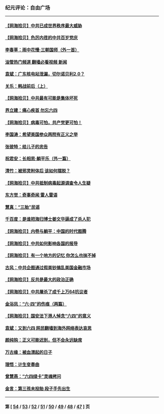 ### 纪元评论：自由广场
---
#### [【网海拾贝】中共已成世界秩序最大威胁](../../pages/nsc993/n13028138.md?06180330) 
#### [【网海拾贝】色厉内荏的中共百岁党庆](../../pages/nsc993/n13025582.md?06180330) 
#### [李春草：雨中花慢‧三朝国师（外一首）](../../pages/nsc993/n13025567.md?06180330) 
#### [油管热门频道 翻墙必看视频 新闻](ok?06180330)
#### [袁斌：广东核电站泄漏，切尔诺贝利2.0？](../../pages/nsc993/n13025475.md?06180330) 
#### [关乐：韩战前后（上）](../../pages/nsc993/n13025387.md?06180330) 
#### [【网海拾贝】中共最有可能是集体坏死](../../pages/nsc993/n13023101.md?06180330) 
#### [界立建：痛心疾首 勿忘六四](../../pages/nsc993/n13022339.md?06180330) 
#### [【网海拾贝】病毒可怕，共产党更可怕！](../../pages/nsc993/n13020728.md?06180330) 
#### [李国涛：希望美国参众两院有正义之举](../../pages/nsc993/n13020674.md?06180330) 
#### [张彼特：给儿子的忠告](../../pages/nsc993/n13018934.md?06180330) 
#### [祝君安：长相思‧躺平乐（外一篇）](../../pages/nsc993/n13018923.md?06180330) 
#### [清竹：被邪灵附体后 该如何摆脱？](../../pages/nsc993/n13018877.md?06180330) 
#### [【网海拾贝】中共抵制病毒起源调查令人生疑](../../pages/nsc993/n13017785.md?06180330) 
#### [东方觉：奇事奇闻 雷人雷语](../../pages/nsc993/n13017577.md?06180330) 
#### [慧真：“三胎”民谣](../../pages/nsc993/n13017394.md?06180330) 
#### [千百度：是谁把海归博士姜文华逼成了杀人犯](../../pages/nsc993/n13015218.md?06180330) 
#### [【网海拾贝】内卷与躺平：中国的时代图腾](../../pages/nsc993/n13016128.md?06180330) 
#### [【网海拾贝】中共如何影响各国的报导](../../pages/nsc993/n13012599.md?06180330) 
#### [【网海拾贝】有一个地方的记忆 你怎么也抹不掉](../../pages/nsc993/n13009802.md?06180330) 
#### [古风：中共企图通过假美钞搞乱美国金融市场](../../pages/nsc993/n13009626.md?06180330) 
#### [【网海拾贝】反共是最大的政治正确](../../pages/nsc993/n13007051.md?06180330) 
#### [【网海拾贝】中共屠杀了成千上万64抗议者](../../pages/nsc993/n13002713.md?06180330) 
#### [金浴凤：“六·四”的伤痕（两篇）](../../pages/nsc993/n13001719.md?06180330) 
#### [【网海拾贝】国安法下港人悼念“六四”的意义](../../pages/nsc993/n13001039.md?06180330) 
#### [袁斌：又到六四 网民翻墙到海外网络表达哀思](../../pages/nsc993/n13000995.md?06180330) 
#### [颜纯钩：正义可能迟到，但不会永远缺席](../../pages/nsc993/n13000920.md?06180330) 
#### [万古缘：被血漂起的日子](../../pages/nsc993/n13000914.md?06180330) 
#### [理悟：计生变奏曲](../../pages/nsc993/n13000414.md?06180330) 
#### [曾慧燕：“六四绿卡”灵魂拷问](../../pages/nsc993/n13000277.md?06180330) 
#### [金言：第三孩未投胎 段子手先出生](../../pages/nsc993/n13000215.md?06180330) 

---
#### 第 [ [54](./54.md?06180330) / [53](./53.md?06180330) / [52](./52.md?06180330) / [51](./51.md?06180330) / [50](./50.md?06180330) / [49](./49.md?06180330) / [48](./48.md?06180330) / [47](./47.md?06180330) ] 页
